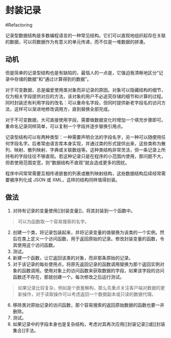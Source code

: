 # 封装记录
#Refactoring 

记录型数据结构是多数编程语言的一种常见结构。它们可以直观地组织起存在关联的数据，可以将数据作为有意义的单元传递，而不仅是一堆数据的拼凑。

## 动机

但是简单的记录型结构也是有缺陷的，最恼人的一点是，它强迫我清晰地区分“记录中存储的数据”和“通过计算得到的数据”。

对于可变数据，总是偏爱使用类对象而非记录的原因。对象可以隐藏结构的细节，仅为相关字段提供对应的方法，该对象的用户不必追究存储的细节和计算的过程。同时封装还有利用字段的改名：可以重命名字段，但同时提供新老字段名的访问方法，这样可以渐进地修改调用方，直到替换全部完成。

对于不可变数据，大可直接使用字段，需要做数据变化时增加一个填充步骤即可。重命名记录同样简单，可以复制一个字段并逐步替换引用点。

记录型结构可以有两种类型：一种需要声明合法的字段名字，另一种可以随便用任何字段名字。后者常由语言库本身实现，并通过类的形式提供出来，这些类称为散列、映射、散列映射、字典或关联数组等。这种类结构非常灵活，但一条记录上所持有的字段往往不够直观。若这种记录只是在程序的小范围内使用，那问题不大，但若使用范围变宽，则“数据结构不直观”就会造成更多的困扰。

程序中间常常需要互相传递嵌套的列表或散列映射结构，这些数据结构后续经常需要被序列化成 JSON 或 XML，这样的结构同样值得封装。

## 做法

1. 对持有记录的变量使用[[封装变量]]，将其封装到一个函数中。

> 可以为函数取一个容易搜索的名字。

2. 创建一个类，将记录包装起来，并将记录变量的值替换为该类的一个实例。然后在类上定义一个访问函数，用于返回原始的记录。修改封装变量的函数，令其使用这个访问函数。
3. 测试。
4. 新建一个函数，让它返回该类的对象，而非那条原始的记录。
5. 对于该记录的每处使用点，将原先返回记录的函数调用替换为那个返回实例对象的函数调用。使用对象上的访问函数来获取数据的字段，如果该字段的访问函数还不存在，那就创建一个。每次修改之后运行测试。

> 如果记录比较复杂，例如是个嵌套解构，那么先重点关注客户端对数据的更新操作，对于读取操作可以考虑返回一个数据副本或只读的数据代理。

6. 移除类对原始记录的访问函数，那个容易搜索的返回原始数据的函数也要一并删除。
7. 测试。
8. 如果记录中的字段本身也是复杂结构，考虑对其再次应用[[封装记录]]或[[封装集合]]手法。

